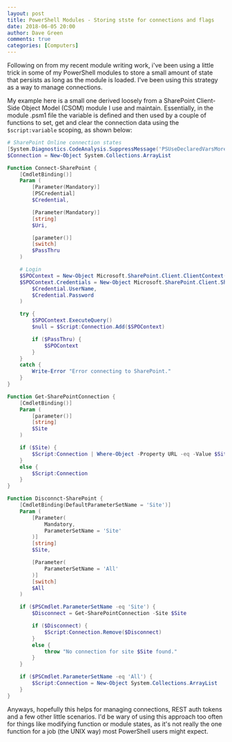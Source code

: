 ```yaml
---
layout: post
title: PowerShell Modules - Storing stste for connections and flags
date: 2018-06-05 20:00
author: Dave Green
comments: true
categories: [Computers]
---
```


Following on from my recent module writing work, i've been using a little trick in some of my PowerShell modules to store a small amount of state that persists as long as the module is loaded. I've been using this strategy as a way to manage connections.

My example here is a small one derived loosely from a SharePoint Client-Side Object Model (CSOM) module I use and maintain. Essentially, in the module .psm1 file the variable is defined and then used by a couple of functions to set, get and clear the connection data using the `$script:variable` scoping, as shown below:

```powershell
# SharePoint Online connection states
[System.Diagnostics.CodeAnalysis.SuppressMessage('PSUseDeclaredVarsMoreThanAssigments', '')]
$Connection = New-Object System.Collections.ArrayList

Function Connect-SharePoint {
    [CmdletBinding()]
    Param (
        [Parameter(Mandatory)]
        [PSCredential]
        $Credential,

        [Parameter(Mandatory)]
        [string]
        $Uri,

        [parameter()]
        [switch]
        $PassThru
    )

    # Login
    $SPOContext = New-Object Microsoft.SharePoint.Client.ClientContext($AdminUri)
    $SPOContext.Credentials = New-Object Microsoft.SharePoint.Client.SharePointOnlineCredentials(
        $Credential.UserName,
        $Credential.Password
    )

    try {
        $SPOContext.ExecuteQuery()
        $null = $Script:Connection.Add($SPOContext)

        if ($PassThru) {
            $SPOContext
        }
    }
    catch {
        Write-Error "Error connecting to SharePoint."
    }
}

Function Get-SharePointConnection {
    [CmdletBinding()]
    Param (
        [parameter()]
        [string]
        $Site
    )

    if ($Site) {
        $Script:Connection | Where-Object -Property URL -eq -Value $Site
    }
    else {
        $Script:Connection
    }
}

Function Disconnct-SharePoint {
    [CmdletBinding(DefaultParameterSetName = 'Site')]
    Param (
        [Parameter(
            Mandatory,
            ParameterSetName = 'Site'
        )]
        [string]
        $Site,

        [Parameter(
            ParameterSetName = 'All'
        )]
        [switch]
        $All
    )

    if ($PSCmdlet.ParameterSetName -eq 'Site') {
        $Disconnect = Get-SharePointConnection -Site $Site

        if ($Disconnect) {
            $Script:Connection.Remove($Disconnect)
        }
        else {
            throw "No connection for site $Site found."
        }
    }

    if ($PSCmdlet.ParameterSetName -eq 'All') {
        $Script:Connection = New-Object System.Collections.ArrayList
    }
}
```

Anyways, hopefully this helps for managing connections, REST auth tokens and a few other little scenarios. I'd be wary of using this approach too often for things like modifying function or module states, as it's not really the one function for a job (the UNIX way) most PowerShell users might expect.